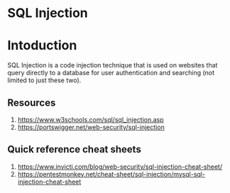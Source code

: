 # SQL Injection

# Intoduction

SQL Injection is a code injection technique that is used on websites that query directly to a database for user authentication and searching (not limited to just these two).

## Resources

1. https://www.w3schools.com/sql/sql_injection.asp
2. https://portswigger.net/web-security/sql-injection

## Quick reference cheat sheets

1. https://www.invicti.com/blog/web-security/sql-injection-cheat-sheet/
2. https://pentestmonkey.net/cheat-sheet/sql-injection/mysql-sql-injection-cheat-sheet


